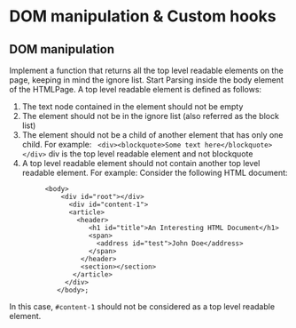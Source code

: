# DOM manipulation & Custom hooks
## DOM manipulation
Implement a function that returns all the top level readable elements on the page, keeping in mind the ignore list.
Start Parsing inside the body element of the HTMLPage.
A top level readable element is defined as follows:
   1. The text node contained in the element should not be empty
   2. The element should not be in the ignore list (also referred as the block list)
   3. The element should not be a child of another element that has only one child.
        For example:
      ``` <div><blockquote>Some text here</blockquote></div>```
       div is the top level readable element and not blockquote
   5. A top level readable element should not contain another top level readable element.
     For example: Consider the following HTML document:
```
         <body>
             <div id="root"></div>
               <div id="content-1">
               <article>
                 <header>
                    <h1 id="title">An Interesting HTML Document</h1>
                    <span>
                      <address id="test">John Doe</address>
                    </span>
                  </header>
                  <section></section>
                </article>
              </div>
            </body>;
```
In this case, ```#content-1``` should not be considered as a top level readable element.

